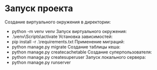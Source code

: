 # Запуск проекта
Создание виртуального окружения в директории:
  - python -m venv venv
Запуск виртуального окружения:
   - .\venv\Scripts\activate
Установка зависимостей:
  - pip install -r .\requirements.txt
Применение миграций:
  - python manage.py migrate
Создание таблицы кеша:
 - python manage.py createcachetable
Создание суперпользователя:
 - python manage.py createsuperuser
Запуск локального сервера:
 - python manage.py runserver
